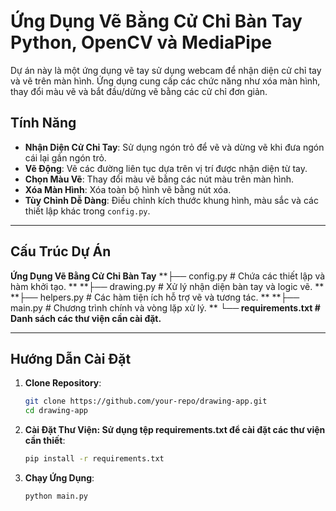 # Ứng Dụng Vẽ Bằng Cử Chỉ Bàn Tay Python, OpenCV và MediaPipe

Dự án này là một ứng dụng vẽ tay sử dụng webcam để nhận diện cử chỉ tay và vẽ trên màn hình. Ứng dụng cung cấp các chức năng như xóa màn hình, thay đổi màu vẽ và bắt đầu/dừng vẽ bằng các cử chỉ đơn giản.

## Tính Năng

- **Nhận Diện Cử Chỉ Tay**: Sử dụng ngón trỏ để vẽ và dừng vẽ khi đưa ngón cái lại gần ngón trỏ.
- **Vẽ Động**: Vẽ các đường liên tục dựa trên vị trí được nhận diện từ tay.
- **Chọn Màu Vẽ**: Thay đổi màu vẽ bằng các nút màu trên màn hình.
- **Xóa Màn Hình**: Xóa toàn bộ hình vẽ bằng nút xóa.
- **Tùy Chỉnh Dễ Dàng**: Điều chỉnh kích thước khung hình, màu sắc và các thiết lập khác trong `config.py`.

---

## Cấu Trúc Dự Án
**Ứng Dụng Vẽ Bằng Cử Chỉ Bàn Tay**
**├── config.py # Chứa các thiết lập và hàm khởi tạo. **
**├── drawing.py # Xử lý nhận diện bàn tay và logic vẽ. **
**├── helpers.py # Các hàm tiện ích hỗ trợ vẽ và tương tác. **
**├── main.py # Chương trình chính và vòng lặp xử lý. **
**└── requirements.txt # Danh sách các thư viện cần cài đặt.**


---

## Hướng Dẫn Cài Đặt

1. **Clone Repository**:
   ```bash
   git clone https://github.com/your-repo/drawing-app.git
   cd drawing-app
2. **Cài Đặt Thư Viện: Sử dụng tệp requirements.txt để cài đặt các thư viện cần thiết**:
   ```bash
   pip install -r requirements.txt
3. **Chạy Ứng Dụng**:
    ```bash
   python main.py

